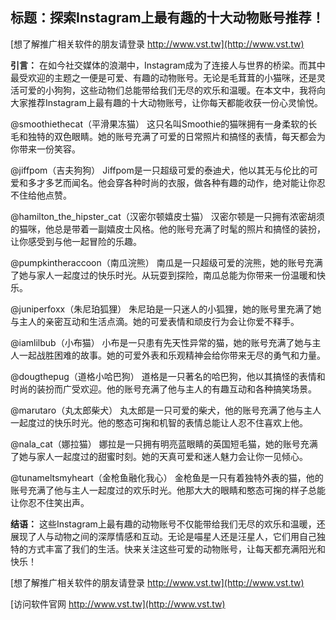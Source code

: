 ## **标题：探索Instagram上最有趣的十大动物账号推荐！**

[想了解推广相关软件的朋友请登录 http://www.vst.tw](http://www.vst.tw)

**引言：**
在如今社交媒体的浪潮中，Instagram成为了连接人与世界的桥梁。而其中最受欢迎的主题之一便是可爱、有趣的动物账号。无论是毛茸茸的小猫咪，还是灵活可爱的小狗狗，这些动物们总能带给我们无尽的欢乐和温暖。在本文中，我将向大家推荐Instagram上最有趣的十大动物账号，让你每天都能收获一份心灵愉悦。

@smoothiethecat（平滑果冻猫）
这只名叫Smoothie的猫咪拥有一身柔软的长毛和独特的双色眼睛。她的账号充满了可爱的日常照片和搞怪的表情，每天都会为你带来一份笑容。

@jiffpom（吉夫狗狗）
Jiffpom是一只超级可爱的泰迪犬，他以其无与伦比的可爱和多才多艺而闻名。他会穿各种时尚的衣服，做各种有趣的动作，绝对能让你忍不住给他点赞。

@hamilton_the_hipster_cat（汉密尔顿嬉皮士猫）
汉密尔顿是一只拥有浓密胡须的猫咪，他总是带着一副嬉皮士风格。他的账号充满了时髦的照片和搞怪的装扮，让你感受到与他一起冒险的乐趣。

@pumpkintheraccoon（南瓜浣熊）
南瓜是一只超级可爱的浣熊，她的账号充满了她与家人一起度过的快乐时光。从玩耍到探险，南瓜总能为你带来一份温暖和快乐。

@juniperfoxx（朱尼珀狐狸）
朱尼珀是一只迷人的小狐狸，她的账号里充满了她与主人的亲密互动和生活点滴。她的可爱表情和顽皮行为会让你爱不释手。

@iamlilbub（小布猫）
小布是一只患有先天性异常的猫，她的账号充满了她与主人一起战胜困难的故事。她的可爱外表和乐观精神会给你带来无尽的勇气和力量。

@dougthepug（道格小哈巴狗）
道格是一只著名的哈巴狗，他以其搞怪的表情和时尚的装扮而广受欢迎。他的账号充满了他与主人的有趣互动和各种搞笑场景。

@marutaro（丸太郎柴犬）
丸太郎是一只可爱的柴犬，他的账号充满了他与主人一起度过的快乐时光。他的憨态可掬和机智的表情总能让人忍不住喜欢上他。

@nala_cat（娜拉猫）
娜拉是一只拥有明亮蓝眼睛的英国短毛猫，她的账号充满了她与家人一起度过的甜蜜时刻。她的天真可爱和迷人魅力会让你一见倾心。

@tunameltsmyheart（金枪鱼融化我心）
金枪鱼是一只有着独特外表的猫，他的账号充满了他与主人一起度过的欢乐时光。他那大大的眼睛和憨态可掬的样子总能让你忍不住笑出声。

**结语：**
这些Instagram上最有趣的动物账号不仅能带给我们无尽的欢乐和温暖，还展现了人与动物之间的深厚情感和互动。无论是喵星人还是汪星人，它们用自己独特的方式丰富了我们的生活。快来关注这些可爱的动物账号，让每天都充满阳光和快乐！

[想了解推广相关软件的朋友请登录 http://www.vst.tw](http://www.vst.tw)


[访问软件官网 http://www.vst.tw](http://www.vst.tw)
